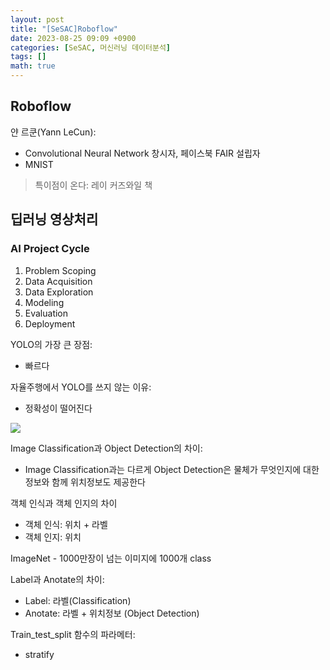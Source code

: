 ```yaml
---
layout: post
title: "[SeSAC]Roboflow"
date: 2023-08-25 09:09 +0900
categories: [SeSAC, 머신러닝 데이터분석]
tags: []
math: true
---
```


## Roboflow

얀 르쿤(Yann LeCun): 
- Convolutional Neural Network 창시자, 페이스북 FAIR 설립자
- MNIST

> 특이점이 온다: 레이 커즈와일 책


## 딥러닝 영상처리

### AI Project Cycle
1. Problem Scoping
2. Data Acquisition
3. Data Exploration
4. Modeling
5. Evaluation
6. Deployment

YOLO의 가장 큰 장점:
- 빠르다

자율주행에서 YOLO를 쓰지 않는 이유: 
- 정확성이 떨어진다


![](https://i.imgur.com/GebX6VH.png)



Image Classification과 Object Detection의 차이: 
- Image Classification과는 다르게 Object Detection은 물체가 무엇인지에 대한 정보와 함께 위치정보도 제공한다


객체 인식과 객체 인지의 차이
- 객체 인식: 위치 + 라벨
- 객체 인지: 위치

ImageNet - 1000만장이 넘는 이미지에 1000개 class

Label과 Anotate의 차이:
- Label: 라벨(Classification)
- Anotate: 라벨 + 위치정보 (Object Detection)

Train_test_split 함수의 파라메터:
- stratify 

